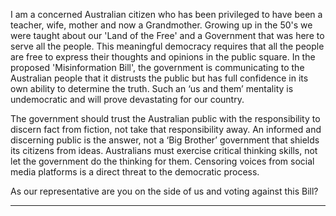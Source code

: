 I am a concerned Australian citizen who has been privileged to have been a teacher, wife, mother and now a Grandmother.
Growing up in the 50's we were taught about our 'Land of the Free' and a Government that was here to serve all the people. This
meaningful democracy requires that all the people are free to express their thoughts and opinions in the public square. In the
proposed 'Misinformation Bill', the government is communicating to the Australian people that it distrusts the public but has full
confidence in its own ability to determine the truth. Such an ‘us and them’ mentality is undemocratic and will prove devastating
for our country.

The government should trust the Australian public with the responsibility to discern fact from fiction, not take that responsibility
away. An informed and discerning public is the answer, not a ‘Big Brother’ government that shields its citizens from ideas.
Australians must exercise critical thinking skills, not let the government do the thinking for them. Censoring voices from social
media platforms is a direct threat to the democratic process.

As our representative are you on the side of us and voting against this Bill?


-----

